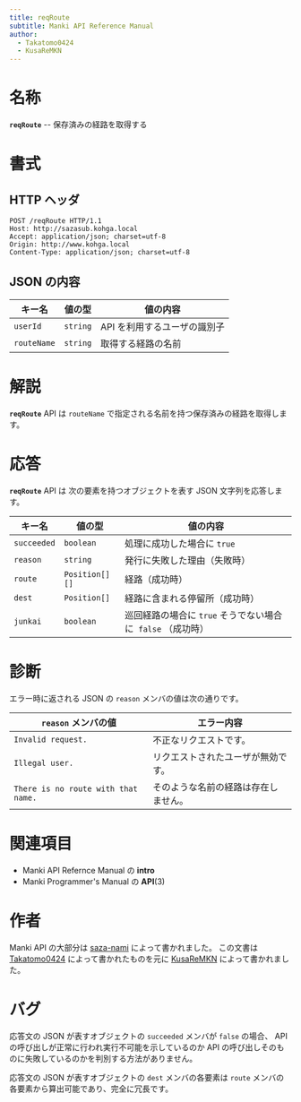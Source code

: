 ```yaml
---
title: reqRoute
subtitle: Manki API Reference Manual
author:
  - Takatomo0424
  - KusaReMKN
---
```


# 名称

**`reqRoute`** -- 保存済みの経路を取得する

# 書式

## HTTP ヘッダ

```http
POST /reqRoute HTTP/1.1
Host: http://sazasub.kohga.local
Accept: application/json; charset=utf-8
Origin: http://www.kohga.local
Content-Type: application/json; charset=utf-8
```

## JSON の内容

| キー名      | 値の型   | 値の内容                     |
| ----------- | -------- | ---------------------------- |
| `userId`    | `string` | API を利用するユーザの識別子 |
| `routeName` | `string` | 取得する経路の名前           |

# 解説

**`reqRoute`** API は
`routeName` で指定される名前を持つ保存済みの経路を取得します。

# 応答

**`reqRoute`** API は
次の要素を持つオブジェクトを表す JSON 文字列を応答します。

| キー名      | 値の型         | 値の内容                                                     |
| ----------- | -------------- | ------------------------------------------------------------ |
| `succeeded` | `boolean`      | 処理に成功した場合に `true`                                  |
| `reason`    | `string`       | 発行に失敗した理由（失敗時）                                 |
| `route`     | `Position[][]` | 経路（成功時）                                               |
| `dest`      | `Position[]`   | 経路に含まれる停留所（成功時）                               |
| `junkai`    | `boolean`      | 巡回経路の場合に `true` そうでない場合に  `false` （成功時） |

# 診断

エラー時に返される JSON の `reason` メンバの値は次の通りです。

| `reason` メンバの値                 | エラー内容                           |
| ----------------------------------- | ------------------------------------ |
| `Invalid request.`                  | 不正なリクエストです。               |
| `Illegal user.`                     | リクエストされたユーザが無効です。   |
| `There is no route with that name.` | そのような名前の経路は存在しません。 |

# 関連項目

- Manki API Refernce Manual の **intro**
- Manki Programmer's Manual の **API**(3)

# 作者

Manki API の大部分は [saza-nami][saza-nami] によって書かれました。
この文書は [Takatomo0424][takatomo0424] によって書かれたものを元に
[KusaReMKN][kusaremkn] によって書かれました。

# バグ

応答文の JSON が表すオブジェクトの `succeeded` メンバが `false` の場合、
API の呼び出しが正常に行われ実行不可能を示しているのか
API の呼び出しそのものに失敗しているのかを判別する方法がありません。

応答文の JSON が表すオブジェクトの `dest` メンバの各要素は
`route` メンバの各要素から算出可能であり、完全に冗長です。

[saza-nami]: https://github.com/saza-nami
[takatomo0424]: https://github.com/Takatomo0424
[kusaremkn]: https://github.com/KusaReMKN
